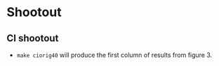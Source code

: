 # Shootout

## CI shootout

* ```make ciorig40``` will produce the first column of results from figure 3.
